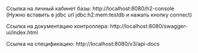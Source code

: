 Ссылка на личный кабинет базы: http://localhost:8080/h2-console
(Нужно вставить в jdbc url jdbc:h2:mem:testdb и нажать кнопку connect)

Ссылка на документацию контроллера: http://localhost:8080/swagger-ui/index.html

Ссылка на спецификацию: http://localhost:8080/v3/api-docs